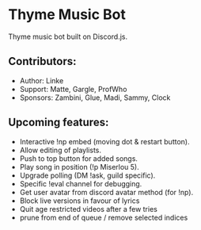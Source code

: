 # Thyme Music Bot
Thyme music bot built on Discord.js.

## Contributors:
* Author:   Linke
* Support:  Matte, Gargle, ProfWho
* Sponsors: Zambini, Glue, Madi, Sammy, Clock

## Upcoming features:
* Interactive !np embed (moving dot & restart button).
* Allow editing of playlists.
* Push to top button for added songs.
* Play song in position (!p Miserlou 5).
* Upgrade polling (DM !ask, guild specific).
* Specific !eval channel for debugging.
* Get user avatar from discord avatar method (for !np).
* Block live versions in favour of lyrics
* Quit age restricted videos after a few tries
* prune from end of queue / remove selected indices